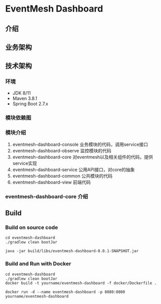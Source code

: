 # EventMesh Dashboard

## 介绍

## 业务架构

## 技术架构

### 环境

- JDK 8/11
- Maven 3.8.1
- Spring Boot 2.7.x

### 模块依赖图

### 模块介绍

1. eventmesh-dashboard-console  业务模块的代码，调用service接口
2. eventmesh-dashboard-observe  监控模块的代码
3. eventmesh-dashboard-core     对eventmesh以及相关组件的代码，提供service实现
4. eventmesh-dashboard-service  公用API接口，对core的抽象
5. eventmesh-dashboard-common   公共模块的代码
6. eventmesh-dashboard-view     前端代码

### eventmesh-dashboard-core 介绍

## Build

### Build on source code

```
cd eventmesh-dashboard
./gradlew clean bootJar
```

```
java -jar build/libs/eventmesh-dashboard-0.0.1-SNAPSHOT.jar
```

### Build and Run with Docker

```
cd eventmesh-dashboard
./gradlew clean bootJar
docker build -t yourname/eventmesh-dashboard -f docker/Dockerfile .
```

```
docker run -d --name eventmesh-dashboard -p 8080:8080 yourname/eventmesh-dashboard
```